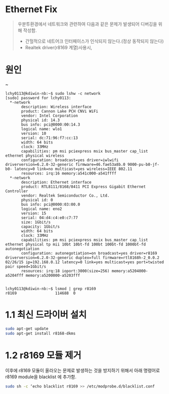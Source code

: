 Ethernet Fix
=====

> 우분투환경에서 네트워크와 관련하여 다음과 같은 문제가 발생되어 디버깅을 위해 작성함.
>  - 간헐적으로 네트어크 인터페이스가 인식되지 않는다.(정상 동작되지 않는다)
>  - Realtek driver(r8169 계열)사용시,


# 원인

~[](./image/ETHERNET_FIX-01.jpg)
 

```
lchy0113@kdiwin-nb:~$ sudo lshw -c network
[sudo] password for lchy0113:
  *-network
       description: Wireless interface
       product: Cannon Lake PCH CNVi WiFi
       vendor: Intel Corporation
       physical id: 14.3
       bus info: pci@0000:00:14.3
       logical name: wlo1
       version: 10
       serial: dc:71:96:f7:cc:13
       width: 64 bits
       clock: 33MHz
       capabilities: pm msi pciexpress msix bus_master cap_list ethernet physical wireless
       configuration: broadcast=yes driver=iwlwifi driverversion=6.2.0-32-generic firmware=46.fae53a8b.0 9000-pu-b0-jf-b0- latency=0 link=no multicast=yes wireless=IEEE 802.11
       resources: irq:16 memory:a541c000-a541ffff
  *-network
       description: Ethernet interface
       product: RTL8111/8168/8411 PCI Express Gigabit Ethernet Controller
       vendor: Realtek Semiconductor Co., Ltd.
       physical id: 0
       bus info: pci@0000:03:00.0
       logical name: eno2
       version: 15
       serial: 04:d4:c4:e0:c7:77
       size: 1Gbit/s
       capacity: 1Gbit/s
       width: 64 bits
       clock: 33MHz
       capabilities: pm msi pciexpress msix bus_master cap_list ethernet physical tp mii 10bt 10bt-fd 100bt 100bt-fd 1000bt-fd autonegotiation
       configuration: autonegotiation=on broadcast=yes driver=r8169 driverversion=6.2.0-32-generic duplex=full firmware=rtl8168h-2_0.0.2 02/26/15 ip=192.168.0.12 latency=0 link=yes multicast=yes port=twisted pair speed=1Gbit/s
       resources: irq:18 ioport:3000(size=256) memory:a5204000-a5204fff memory:a5200000-a5203fff
```

```

lchy0113@kdiwin-nb:~$ lsmod | grep r8169
r8169                 114688  0

```

 # 1.1 최신 드라이버 설치

```bash
sudo apt-get update
sudo apt-get install r8168-dkms
```

 # 1.2 r8169 모듈 제거

 이후에 r8169 모듈이 올라오는 문제로 발생하는 것을 방지하기 위해서 아래 명령어로 r8169 module을 blacklist 에 추가함.
```bash
sudo sh -c ‘echo blacklist r8169 >> /etc/modprobe.d/blacklist.conf

```
